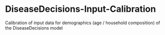 # DiseaseDecisions-Input-Calibration
Calibration of input data for demographics (age / household composition) of the DiseaseDecisions model
